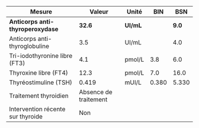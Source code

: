 |              Mesure              |        Valeur       |  Unité  | BIN |  BSN  |
|----------------------------------|---------------------|---------|-----|-------|
|**Anticorps anti-thyroperoxydase**|       **32.6**      |**UI/mL**|     |**9.0**|
|   Anticorps anti-thyroglobuline  |         3.5         |  UI/mL  |     |  4.0  |
|   Tri-iodothyronine libre (FT3)  |         4.1         |  pmol/L | 3.8 |  6.0  |
|       Thyroxine libre (FT4)      |         12.3        |  pmol/L | 7.0 |  16.0 |
|       Thyréostimuline (TSH)      |        0.419        |  mUI/L  |0.380| 5.330 |
|       Traitement thyroidien      |Absence de traitement|         |     |       |
| Intervention récente sur thyroide|         Non         |         |     |       |